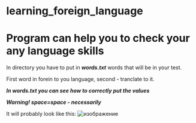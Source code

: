 # learning_foreign_language
# Program can help you to check your any language skills 

In directory you have to put in ***words.txt***  words that will be in your test.

First word in forein to you language, second - tranclate to it.

***In words.txt you can see how to correctly put the values***

***Warning! space=space - necessarily***

It will probably look like this:
![изображение](https://user-images.githubusercontent.com/88889884/173243902-ed885ef2-10e7-4fa8-b50f-679a75392803.png)
